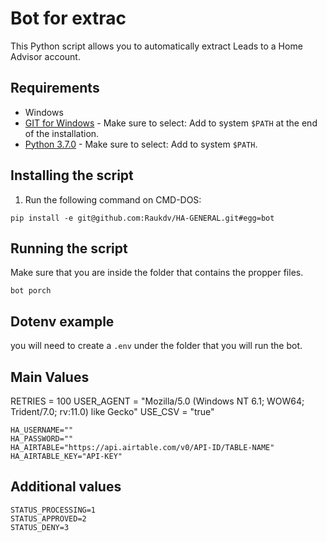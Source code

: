 # Bot for extrac

This Python script allows you to automatically extract Leads to a Home Advisor account.

## Requirements
* Windows
* [GIT for Windows](https://github.com/git-for-windows/git/releases/latest) - Make sure to select: Add to system `$PATH` at the end of the installation.
* [Python 3.7.0](https://www.python.org/downloads/release/python-374/) - Make sure to select: Add to system `$PATH`.

## Installing the script
1. Run the following command on CMD-DOS:
```shell
pip install -e git@github.com:Raukdv/HA-GENERAL.git#egg=bot
```

## Running the script

Make sure that you are inside the folder that contains the propper files.

```shell
bot porch

```


## Dotenv example
you will need to create a `.env` under the folder that you will run the bot.

## Main Values
RETRIES = 100
USER_AGENT = "Mozilla/5.0 (Windows NT 6.1; WOW64; Trident/7.0; rv:11.0) like Gecko"
USE_CSV = "true"
```
HA_USERNAME=""
HA_PASSWORD=""
HA_AIRTABLE="https://api.airtable.com/v0/API-ID/TABLE-NAME"
HA_AIRTABLE_KEY="API-KEY"
```
## Additional values
```
STATUS_PROCESSING=1
STATUS_APPROVED=2
STATUS_DENY=3
```